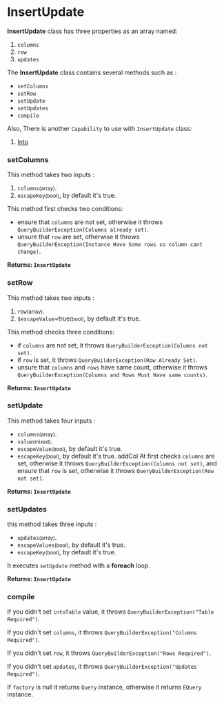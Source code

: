 # InsertUpdate

**InsertUpdate** class has three properties as an array named:

1. `columns`
2. `row`
3. `updates`

The <b>InsertUpdate</b> class contains several methods such as :

- `setColumns`
- `setRow`
- `setUpdate`
- `setUpdates`
- `compile`

Also, There is another `Capability` to use with `InsertUpdate` class:

1. [Into]()

### setColumns

This method takes two inputs :

1. `columns`<small>(array)</small>.
2. `escapeKey`<small>(bool)</small>, by default it's true.

This method first checks two conditions:

- ensure that `columns` are not set, otherwise it throws `QueryBuilderException(Columns already set)`.
- unsure that `row` are set, otherwise it throws `QueryBuilderException(Instance Have Some rows so column cant change)`.

**Returns: `InsertَUpdate`**

### setRow

This method takes two inputs :

1. `row`<small>(array)</small>.
2. `$escapeValue`=true<small>(bool)</small>, by default it's true.

This method checks three conditions:

- if `columns` are not set, it throws `QueryBuilderException(Columns not set)`.
- if `row` is set, it throws `QueryBuilderException(Row Already Set)`.
- unsure that `columns` and `rows` have same count, otherwise it
  throws `QueryBuilderException(Columns and Rows Must Have same counts)`.

**Returns: `InsertَUpdate`**

### setUpdate

This method takes four inputs :

- `columns`<small>(array)</small>.
- `value`<small>(mixed)</small>.
- `escapeValue`<small>(bool)</small>, by default it's true.
- `escapeKey`<small>(bool)</small>, by default it's true.
addCol
At first checks `columns` are set, otherwise it throws `QueryBuilderException(Columns not set)`,
and ensure that `row` is set, otherwise it throws `QueryBuilderException(Row not set)`.

**Returns: `InsertَUpdate`**

### setUpdates

this method takes three inputs :

- `updates`<small>(array)</small>.
- `escapeValues`<small>(bool)</small>, by default it's true.
- `escapeKey`<small>(bool)</small>, by default it's true.

It executes `setUpdate` method with a **foreach** loop.

**Returns: `InsertَUpdate`**

### compile

If you didn't set `intoTable` value, it throws `QueryBuilderException("Table Required")`.

If you didn't set `columns`, it throws `QueryBuilderException("Columns Required")`.

If you didn't set `row`, it throws `QueryBuilderException("Rows Required")`.

If you didn't set `updates`, it throws `QueryBuilderException("Updates Required")`.

If `factory` is null it returns `Query` instance, otherwise it returns `EQuery` instance.







